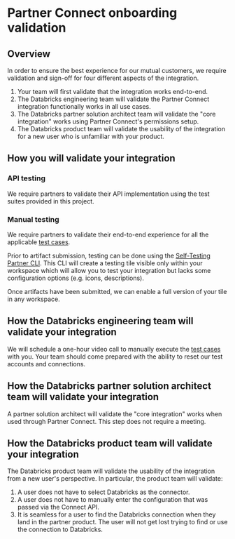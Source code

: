 # Partner Connect onboarding validation

## Overview
In order to ensure the best experience for our mutual customers, we require validation and sign-off for four different 
aspects of the integration.
1. Your team will first validate that the integration works end-to-end.
2. The Databricks engineering team will validate the Partner Connect integration functionally works in all use cases.
3. The Databricks partner solution architect team will validate the "core integration" works using Partner Connect's 
permissions setup.
4. The Databricks product team will validate the usability of the integration for a new user who is unfamiliar with 
your product.

## How you will validate your integration

### API testing
We require partners to validate their API implementation using the test suites provided in this project.

### Manual testing
We require partners to validate their end-to-end experience for all the applicable [test cases](OnboardingTestCases.md).

Prior to artifact submission, testing can be done using the [Self-Testing Partner CLI](self-testing-partner-cli/README.md).
This CLI will create a testing tile visible only within your workspace which will allow you to test your integration but lacks
some configuration options (e.g. icons, descriptions).

Once artifacts have been submitted, we can enable a full version of your tile in any workspace.

## How the Databricks engineering team will validate your integration
We will schedule a one-hour video call to manually execute the [test cases](OnboardingTestCases.md) with you.  Your team should come 
prepared with the ability to reset our test accounts and connections.

## How the Databricks partner solution architect team will validate your integration
A partner solution architect will validate the "core integration" works when used through Partner Connect.  This step does not require a meeting.

## How the Databricks product team will validate your integration
The Databricks product team will validate the usability of the integration from a new user's perspective.  In particular, the product team will validate:
1. A user does not have to select Databricks as the connector.
2. A user does not have to manually enter the configuration that was passed via the Connect API.
3. It is seamless for a user to find the Databricks connection when they land in the partner product.  The user will not get lost trying to find or use the connection to Databricks.
